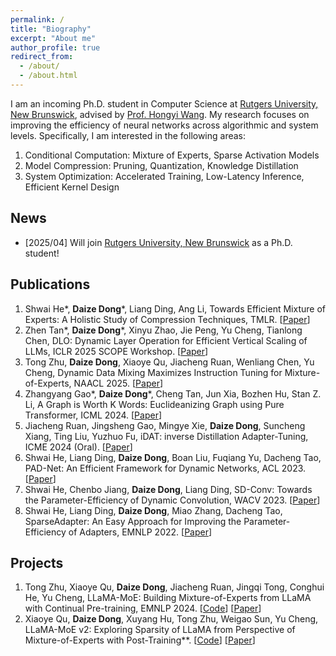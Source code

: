 ```yaml
---
permalink: /
title: "Biography"
excerpt: "About me"
author_profile: true
redirect_from:
  - /about/
  - /about.html
---
```


[//]: # (I received my B.E. degree in Computer Science from [UESTC]&#40;https://en.uestc.edu.cn/&#41; in 2023.)

I am an incoming Ph.D. student in Computer Science at [Rutgers University, New Brunswick](https://www.rutgers.edu/new-brunswick), advised by [Prof. Hongyi Wang](https://hwang595.github.io/).
My research focuses on improving the efficiency of neural networks across algorithmic and system levels. Specifically, I am interested in the following areas:

1. Conditional Computation: Mixture of Experts, Sparse Activation Models
2. Model Compression: Pruning, Quantization, Knowledge Distillation
3. System Optimization: Accelerated Training, Low-Latency Inference, Efficient Kernel Design

## News

- [2025/04] Will join [Rutgers University, New Brunswick](https://www.rutgers.edu/new-brunswick) as a Ph.D. student!

## Publications

1. Shwai He\*, **Daize Dong**\*, Liang Ding, Ang Li, Towards Efficient Mixture of Experts: A Holistic Study of Compression Techniques, TMLR. [[Paper](https://arxiv.org/abs/2406.02500)]
2. Zhen Tan\*, **Daize Dong**\*, Xinyu Zhao, Jie Peng, Yu Cheng, Tianlong Chen, DLO: Dynamic Layer Operation for Efficient Vertical Scaling of LLMs, ICLR 2025 SCOPE Workshop. [[Paper](https://openreview.net/forum?id=E9Jw3IHuDH)]
3. Tong Zhu, **Daize Dong**, Xiaoye Qu, Jiacheng Ruan, Wenliang Chen, Yu Cheng, Dynamic Data Mixing Maximizes Instruction Tuning for Mixture-of-Experts, NAACL 2025. [[Paper](https://arxiv.org/abs/2406.11256)]
4. Zhangyang Gao\*, **Daize Dong**\*, Cheng Tan, Jun Xia, Bozhen Hu, Stan Z. Li, A Graph is Worth K Words: Euclideanizing Graph using Pure Transformer, ICML 2024. [[Paper](https://arxiv.org/abs/2402.02464)]
5. Jiacheng Ruan, Jingsheng Gao, Mingye Xie, **Daize Dong**, Suncheng Xiang, Ting Liu, Yuzhuo Fu, iDAT: inverse Distillation Adapter-Tuning, ICME 2024 (Oral). [[Paper](https://arxiv.org/abs/2403.15750)]
6. Shwai He, Liang Ding, **Daize Dong**, Boan Liu, Fuqiang Yu, Dacheng Tao, PAD-Net: An Efficient Framework for Dynamic Networks, ACL 2023. [[Paper](https://aclanthology.org/2023.acl-long.803.pdf)]
7. Shwai He, Chenbo Jiang, **Daize Dong**, Liang Ding, SD-Conv: Towards the Parameter-Efficiency of Dynamic Convolution, WACV 2023. [[Paper](https://openaccess.thecvf.com/content/WACV2023/papers/He_SD-Conv_Towards_the_Parameter-Efficiency_of_Dynamic_Convolution_WACV_2023_paper.pdf)]
8. Shwai He, Liang Ding, **Daize Dong**, Miao Zhang, Dacheng Tao, SparseAdapter: An Easy Approach for Improving the Parameter-Efficiency of Adapters, EMNLP 2022. [[Paper](https://aclanthology.org/2022.findings-emnlp.160.pdf)]

## Projects

1. Tong Zhu, Xiaoye Qu, **Daize Dong**, Jiacheng Ruan, Jingqi Tong, Conghui He, Yu Cheng, LLaMA-MoE: Building Mixture-of-Experts from LLaMA with Continual Pre-training, EMNLP 2024. [[Code](https://github.com/pjlab-sys4nlp/llama-moe)] [[Paper](https://arxiv.org/abs/2406.16554)]
2. Xiaoye Qu, **Daize Dong**, Xuyang Hu, Tong Zhu, Weigao Sun, Yu Cheng, LLaMA-MoE v2: Exploring Sparsity of LLaMA from Perspective of Mixture-of-Experts with Post-Training**. [[Code](https://github.com/OpenSparseLLMs/LLaMA-MoE-v2)] [[Paper](https://arxiv.org/abs/2411.15708)]

[//]: # (## Service)

[//]: # ()

[//]: # (### Reviewer)

[//]: # (- ACL: 2024, 2025)
